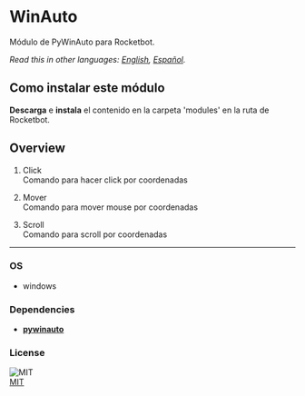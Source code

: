 # WinAuto
  
Módulo de PyWinAuto para Rocketbot. 

*Read this in other languages: [English](README.md), [Español](README.es.md).*

## Como instalar este módulo
  
__Descarga__ e __instala__ el contenido en la carpeta 'modules' en la ruta de Rocketbot.  



## Overview


1. Click  
Comando para hacer click por coordenadas

2. Mover  
Comando para mover mouse por coordenadas

3. Scroll  
Comando para scroll por coordenadas  




----
### OS

- windows

### Dependencies
- [**pywinauto**](https://pypi.org/project/pywinauto/)
### License
  
![MIT](https://camo.githubusercontent.com/107590fac8cbd65071396bb4d04040f76cde5bde/687474703a2f2f696d672e736869656c64732e696f2f3a6c6963656e73652d6d69742d626c75652e7376673f7374796c653d666c61742d737175617265)  
[MIT](http://opensource.org/licenses/mit-license.ph)